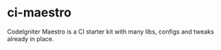 ci-maestro
==========

CodeIgniter Maestro is a CI starter kit with many libs, configs and tweaks already in place. 